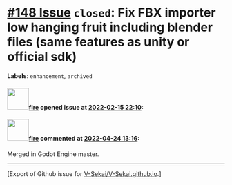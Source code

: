 # [\#148 Issue](https://github.com/V-Sekai/V-Sekai.github.io/issues/148) `closed`: Fix FBX importer low hanging fruit including blender files (same features as unity or official sdk)
**Labels**: `enhancement`, `archived`


#### <img src="https://avatars.githubusercontent.com/u/32321?u=c2e06a3d2b49a467aa907e54aa259516440267cc&v=4" width="50">[fire](https://github.com/fire) opened issue at [2022-02-15 22:10](https://github.com/V-Sekai/V-Sekai.github.io/issues/148):



#### <img src="https://avatars.githubusercontent.com/u/32321?u=c2e06a3d2b49a467aa907e54aa259516440267cc&v=4" width="50">[fire](https://github.com/fire) commented at [2022-04-24 13:16](https://github.com/V-Sekai/V-Sekai.github.io/issues/148#issuecomment-1107840196):

Merged in Godot Engine master.


-------------------------------------------------------------------------------



[Export of Github issue for [V-Sekai/V-Sekai.github.io](https://github.com/V-Sekai/V-Sekai.github.io).]
